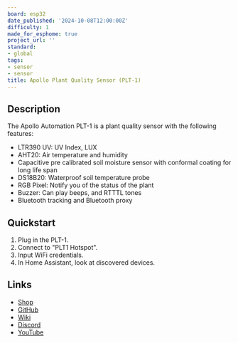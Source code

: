 ```yaml
---
board: esp32
date_published: '2024-10-08T12:00:00Z'
difficulty: 1
made_for_esphome: true
project_url: ''
standard:
- global
tags:
- sensor
- sensor
title: Apollo Plant Quality Sensor (PLT-1)
---
```


## Description

The Apollo Automation PLT-1 is a plant quality sensor with the following features:
- LTR390 UV: UV Index, LUX
- AHT20: Air temperature and humidity
- Capacitive pre calibrated soil moisture sensor with conformal coating for long life span
- DS18B20: Waterproof soil temperature probe
- RGB Pixel: Notify you of the status of the plant
- Buzzer: Can play beeps, and RTTTL tones
- Bluetooth tracking and Bluetooth proxy

## Quickstart

1. Plug in the PLT-1.
2. Connect to "PLT1 Hotspot".
3. Input WiFi credentials.
4. In Home Assistant, look at discovered devices.

## Links

- [Shop](https://apolloautomation.com/products/plt-1-ultimate-plant-sensor-for-home-assistant)
- [GitHub](https://github.com/ApolloAutomation/PLT-1)
- [Wiki](https://wiki.apolloautomation.com/)
- [Discord](https://dsc.gg/ApolloAutomation)
- [YouTube](https://www.youtube.com/@ApolloAutomation)